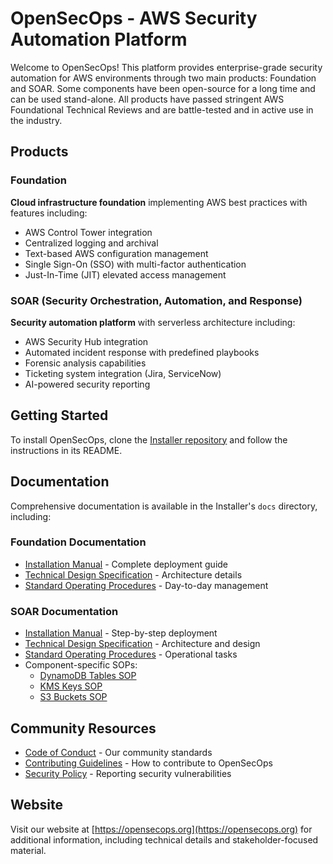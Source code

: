 # OpenSecOps - AWS Security Automation Platform

Welcome to OpenSecOps! This platform provides enterprise-grade security automation for AWS environments through two main products: Foundation and SOAR. Some components have been open-source for a long time and can be used stand-alone. All products have passed stringent AWS Foundational Technical Reviews and are battle-tested and in active use in the industry.

## Products

### Foundation
**Cloud infrastructure foundation** implementing AWS best practices with features including:
- AWS Control Tower integration
- Centralized logging and archival
- Text-based AWS configuration management
- Single Sign-On (SSO) with multi-factor authentication
- Just-In-Time (JIT) elevated access management

### SOAR (Security Orchestration, Automation, and Response)
**Security automation platform** with serverless architecture including:
- AWS Security Hub integration
- Automated incident response with predefined playbooks
- Forensic analysis capabilities
- Ticketing system integration (Jira, ServiceNow)
- AI-powered security reporting

## Getting Started

To install OpenSecOps, clone the [Installer repository](https://github.com/CloudSecOps-Org/Installer) and follow the instructions in its README.

## Documentation

Comprehensive documentation is available in the Installer's `docs` directory, including:

### Foundation Documentation
- [Installation Manual](https://github.com/CloudSecOps-Org/Installer/blob/main/docs/Foundation/OpenSecOps%20Foundation%20Installation%20Manual.docx.pdf) - Complete deployment guide
- [Technical Design Specification](https://github.com/CloudSecOps-Org/Installer/blob/main/docs/Foundation/OpenSecOps%20Foundation%20TDS.docx.pdf) - Architecture details
- [Standard Operating Procedures](https://github.com/CloudSecOps-Org/Installer/blob/main/docs/Foundation/OpenSecOps%20Foundation%20Account%20Properties%20SOP.docx.pdf) - Day-to-day management

### SOAR Documentation
- [Installation Manual](https://github.com/CloudSecOps-Org/Installer/blob/main/docs/SOAR/OpenSecOps%20SOAR%20-%20Installation%20Manual.docx.pdf) - Step-by-step deployment
- [Technical Design Specification](https://github.com/CloudSecOps-Org/Installer/blob/main/docs/SOAR/OpenSecOps%20SOAR%20-%20TDS.docx.pdf) - Architecture and design
- [Standard Operating Procedures](https://github.com/CloudSecOps-Org/Installer/blob/main/docs/SOAR/OpenSecOps%20SOAR%20-%20SOP.docx.pdf) - Operational tasks
- Component-specific SOPs:
  - [DynamoDB Tables SOP](https://github.com/CloudSecOps-Org/Installer/blob/main/docs/SOAR/OpenSecOps%20SOAR%20DynamoDB%20Tables%20-%20SOP.docx.pdf)
  - [KMS Keys SOP](https://github.com/CloudSecOps-Org/Installer/blob/main/docs/SOAR/OpenSecOps%20SOAR%20KMS%20Keys%20-%20SOP.docx.pdf)
  - [S3 Buckets SOP](https://github.com/CloudSecOps-Org/Installer/blob/main/docs/SOAR/OpenSecOps%20SOAR%20S3%20Buckets%20-%20SOP.docx.pdf)

## Community Resources

- [Code of Conduct](https://github.com/CloudSecOps-Org/.github/blob/main/profile/CODE_OF_CONDUCT.md) - Our community standards
- [Contributing Guidelines](https://github.com/CloudSecOps-Org/.github/blob/main/profile/CONTRIBUTING.md) - How to contribute to OpenSecOps
- [Security Policy](https://github.com/CloudSecOps-Org/.github/blob/main/profile/SECURITY.md) - Reporting security vulnerabilities

## Website

Visit our website at [https://opensecops.org](https://opensecops.org) for additional information, including technical details and stakeholder-focused material.
